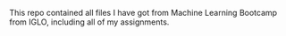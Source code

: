 
This repo contained all files I have got from Machine Learning Bootcamp from IGLO, including all of my assignments.
